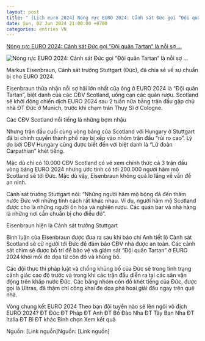 ```yaml
---
layout: post
title: " [Lich euro 2024] Nóng rực EURO 2024: Cảnh sát Đức gọi “Đội quân Tartan“ là nỗi sợ ..."
date: Sun, 02 Jun 2024 21:00:00 +0700
categories: entries VN
---
```

[Nóng rực EURO 2024: Cảnh sát Đức gọi “Đội quân Tartan“ là nỗi sợ ...](https://www.24h.com.vn/bong-da/nong-ruc-euro-2024-canh-sat-duc-goi-doi-quan-tartan-la-noi-so-hai-lon-nhat-c48a1573083.html)

![Nóng rực EURO 2024: Cảnh sát Đức gọi “Đội quân Tartan“ là nỗi sợ ...](https://cdn.24h.com.vn/upload/2-2024/images/2024-06-02/19-1200-1717317135-631-width1200height628-watermark.jpg)

Markus Eisenbraun, Cảnh sát trưởng Stuttgart (Đức), đã chia sẻ về sự chuẩn bị cho EURO 2024.

Eisenbraun thừa nhận nỗi sợ hãi lớn nhất của ông ở EURO 2024 là “Đội quân Tartan”, biệt danh của các CĐV Scotland, uống cạn các quán rượu. Scotland sẽ khởi động chiến dịch EURO 2024 sau 2 tuần nữa bằng trận đấu gặp chủ nhà ĐT Đức ở Munich, trước khi chạm trán Thụy Sĩ ở Cologne.

Các CĐV Scotland nổi tiếng là những bợm nhậu

Nhưng trận đấu cuối cùng vòng bảng của Scotland với Hungary ở Stuttgart đã bị chính quyền thành phố này bị xếp vào nhóm trận đấu “rủi ro cao”. Lý do bởi CĐV Hungary cũng được biết đến với biệt danh là “Lữ đoàn Carpathian” khét tiếng.

Mặc dù chỉ có 10.000 CĐV Scotland có vé xem chính thức cả 3 trận đấu vòng bảng EURO 2024 nhưng ước tính có tới 200.000 người hâm mộ Scotland sẽ tới Đức. Mặc dù vậy, Eisenbraun không quá lo lắng về vấn đề an ninh.

Cảnh sát trưởng Stuttgart nói: “Những người hâm mộ bóng đá đến thăm nước Đức với những tính cách rất khác nhau. Ví dụ, người hâm mộ Scotland được cho là những người ôn hòa và nghiện rượu. Các quán bar và nhà hàng là những nơi cần chuẩn bị cho điều đó”.

Eisenbraun hiện là Cảnh sát trưởng Stuttgart

Bình luận của Eisenbraun được đưa ra sau khi báo chí Anh tiết lộ Cảnh sát Scotland sẽ cử người tới Đức để đảm bảo CĐV nhà được an toàn. Các cảnh sát chìm sẽ được bố trí để bảo vệ và giám sát “Đội quân Tartan” ở EURO 2024 khỏi mối đe dọa từ côn đồ và khủng bố.

Các đội thực thi pháp luật và chống khủng bố của Đức sẽ trong tình trạng cảnh giác cao độ trước và trong khi các trận đấu diễn ra tại các sân vận động trên khắp nước Đức. Các băng nhóm côn đồ khét tiếng của Đức, được gọi là Ultras, đã thậm chí công khai đe dọa phá hoại giải đấu ngay trên quê nhà.

Vòng chung kết EURO 2024 Theo bạn đội tuyển nào sẽ lên ngôi vô địch EURO 2024? ĐT Đức ĐT Pháp ĐT Anh ĐT Bồ Đào Nha ĐT Tây Ban Nha ĐT Italia ĐT Bỉ ĐT khác Bình chọn Xem kết quả

Nguồn: [Link nguồn]Nguồn: [Link nguồn]

